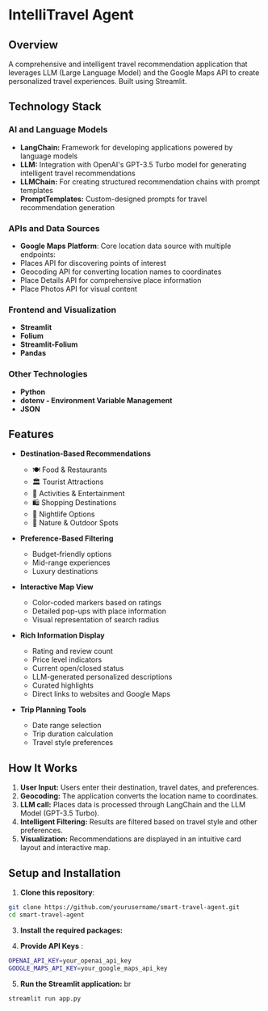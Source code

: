 # IntelliTravel Agent

## Overview
A comprehensive and intelligent travel recommendation application that leverages LLM (Large Language Model) and the Google Maps API to create personalized travel experiences. Built using Streamlit.

## Technology Stack

### AI and Language Models
- **LangChain:** Framework for developing applications powered by language models
- **LLM:** Integration with OpenAI's GPT-3.5 Turbo model for generating intelligent travel recommendations
- **LLMChain:** For creating structured recommendation chains with prompt templates
- **PromptTemplates:** Custom-designed prompts for travel recommendation generation

### APIs and Data Sources
- **Google Maps Platform**: Core location data source with multiple endpoints:
- Places API for discovering points of interest
- Geocoding API for converting location names to coordinates
- Place Details API for comprehensive place information
- Place Photos API for visual content

### Frontend and Visualization
- **Streamlit**
- **Folium**
- **Streamlit-Folium**
- **Pandas**

### Other Technologies
- **Python**
- **dotenv - Environment Variable Management**
- **JSON**


## Features

- **Destination-Based Recommendations**
  - 🍽️ Food & Restaurants
  - 🏛️ Tourist Attractions
  - 🎯 Activities & Entertainment
  - 🛍️ Shopping Destinations
  - 🌃 Nightlife Options
  - 🌳 Nature & Outdoor Spots

- **Preference-Based Filtering**
  - Budget-friendly options
  - Mid-range experiences
  - Luxury destinations

- **Interactive Map View**
  - Color-coded markers based on ratings
  - Detailed pop-ups with place information
  - Visual representation of search radius

- **Rich Information Display**
  - Rating and review count
  - Price level indicators
  - Current open/closed status
  - LLM-generated personalized descriptions
  - Curated highlights
  - Direct links to websites and Google Maps

- **Trip Planning Tools**
  - Date range selection
  - Trip duration calculation
  - Travel style preferences


## How It Works

1. **User Input:** Users enter their destination, travel dates, and preferences.
2. **Geocoding:** The application converts the location name to coordinates.
3. **LLM call:** Places data is processed through LangChain and the LLM Model (GPT-3.5 Turbo).
4. **Intelligent Filtering:** Results are filtered based on travel style and other preferences.
5. **Visualization:** Recommendations are displayed in an intuitive card layout and interactive map.

## Setup and Installation

1. **Clone this repository**: <br>
```bash
git clone https://github.com/yourusername/smart-travel-agent.git
cd smart-travel-agent
```

3. **Install the required packages:**
   
4. **Provide API Keys** : <br>
```bash
OPENAI_API_KEY=your_openai_api_key
GOOGLE_MAPS_API_KEY=your_google_maps_api_key
```

5. **Run the Streamlit application:** br
```bash
streamlit run app.py
```

